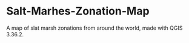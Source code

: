 # Salt-Marhes-Zonation-Map
A map of slat marsh zonations from around the world, made with QGIS 3.36.2.
